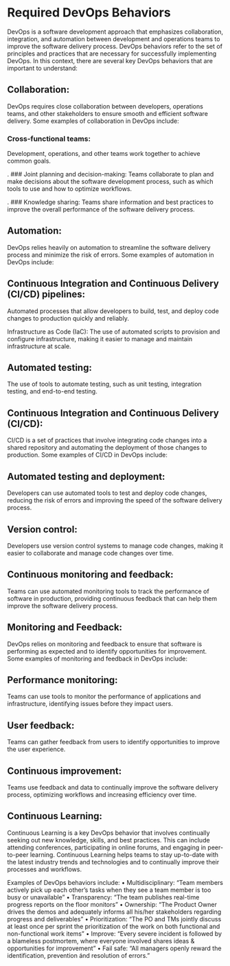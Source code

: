 # Required DevOps Behaviors

DevOps is a software development approach that emphasizes collaboration, integration, and automation between development and operations teams to improve the software delivery process. DevOps behaviors refer to the set of principles and practices that are necessary for successfully implementing DevOps. In this context, there are several key DevOps behaviors that are important to understand:

## Collaboration:
DevOps requires close collaboration between developers, operations teams, and other stakeholders to ensure smooth and efficient software delivery. Some examples of collaboration in DevOps include:

 ### Cross-functional teams:
Development, operations, and other teams work together to achieve common goals.

. ### Joint planning and decision-making: 
Teams collaborate to plan and make decisions about the software development process, such as which tools to use and how to optimize workflows.

. ### Knowledge sharing: 
Teams share information and best practices to improve the overall performance of the software delivery process.

## Automation: 
DevOps relies heavily on automation to streamline the software delivery process and minimize the risk of errors. Some examples of automation in DevOps include:

## Continuous Integration and Continuous Delivery (CI/CD) pipelines:
Automated processes that allow developers to build, test, and deploy code changes to production quickly and reliably.

Infrastructure as Code (IaC): The use of automated scripts to provision and configure infrastructure, making it easier to manage and maintain infrastructure at scale.

## Automated testing: 
The use of tools to automate testing, such as unit testing, integration testing, and end-to-end testing.

## Continuous Integration and Continuous Delivery (CI/CD): 
CI/CD is a set of practices that involve integrating code changes into a shared repository and automating the deployment of those changes to production. Some examples of CI/CD in DevOps include:

## Automated testing and deployment:
Developers can use automated tools to test and deploy code changes, reducing the risk of errors and improving the speed of the software delivery process.

## Version control:
Developers use version control systems to manage code changes, making it easier to collaborate and manage code changes over time.

## Continuous monitoring and feedback:
Teams can use automated monitoring tools to track the performance of software in production, providing continuous feedback that can help them improve the software delivery process.

## Monitoring and Feedback:
DevOps relies on monitoring and feedback to ensure that software is performing as expected and to identify opportunities for improvement. Some examples of monitoring and feedback in DevOps include:

## Performance monitoring: 
Teams can use tools to monitor the performance of applications and infrastructure, identifying issues before they impact users.

## User feedback:
Teams can gather feedback from users to identify opportunities to improve the user experience.

## Continuous improvement:
Teams use feedback and data to continually improve the software delivery process, optimizing workflows and increasing efficiency over time.

## Continuous Learning:
Continuous Learning is a key DevOps behavior that involves continually seeking out new knowledge, skills, and best practices. This can include attending conferences, participating in online forums, and engaging in peer-to-peer learning. Continuous Learning helps teams to stay up-to-date with the latest industry trends and technologies and to continually improve their processes and workflows.



Examples of DevOps behaviors include:
•	Multidisciplinary: “Team members actively pick up each other’s tasks when they see a team member is too busy or unavailable”
•	Transparency: “The team publishes real-time progress reports on the floor monitors”
•	Ownership: “The Product Owner drives the demos and adequately informs all his/her stakeholders regarding progress and deliverables”
•	Prioritization: “The PO and TMs jointly discuss at least once per sprint the prioritization of the work on both functional and non-functional work items”
•	Improve: “Every severe incident is followed by a blameless postmortem, where everyone involved shares ideas & opportunities for improvement”
•	Fail safe: “All managers openly reward the identification, prevention ánd resolution of errors.”





